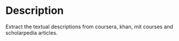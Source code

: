 Description
======================
Extract the textual descriptions from coursera, khan, mit courses and scholarpedia articles.